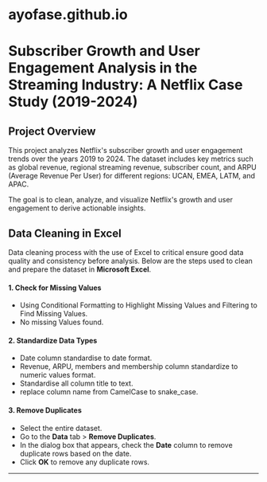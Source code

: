 # ayofase.github.io
# Subscriber Growth and User Engagement Analysis in the Streaming Industry: A Netflix Case Study (2019-2024)

## Project Overview
This project analyzes Netflix's subscriber growth and user engagement trends over the years 2019 to 2024. The dataset includes key metrics such as global revenue, regional streaming revenue, subscriber count, and ARPU (Average Revenue Per User) for different regions: UCAN, EMEA, LATM, and APAC.

The goal is to clean, analyze, and visualize Netflix's growth and user engagement to derive actionable insights.
## Data Cleaning in Excel
Data cleaning process with the use of Excel to critical ensure good data quality and consistency before analysis. Below are the steps used to clean and prepare the dataset in **Microsoft Excel**.

#### 1. **Check for Missing Values**
   - Using Conditional Formatting to Highlight Missing Values and Filtering to Find Missing Values.
   - No missing Values found.
#### 2. **Standardize Data Types**
   - Date column standardise to date format.
   - Revenue, ARPU, members and membership column standardize to numeric values format.
   - Standardise all column title to text.
   - replace column name from CamelCase to snake_case.
#### 3. **Remove Duplicates**
   - Select the entire dataset.
   - Go to the **Data** tab > **Remove Duplicates**.
   - In the dialog box that appears, check the **Date** column to remove duplicate rows based on the date.
   - Click **OK** to remove any duplicate rows.

---
